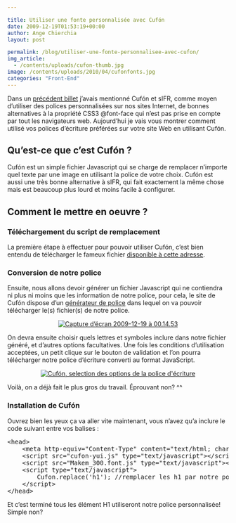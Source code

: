 ```yaml
---

title: Utiliser une fonte personnalisée avec Cufón
date: 2009-12-19T01:53:19+00:00
author: Ange Chierchia
layout: post

permalink: /blog/utiliser-une-fonte-personnalisee-avec-cufon/
img_article:
  - /contents/uploads/cufon-thumb.jpg
image: /contents/uploads/2010/04/cufonfonts.jpg
categories: "Front-End"
---
```

Dans un [précédent billet](http://chierchia.fr/webdesign/3-facons-dutiliser-une-police-decriture-exotique-sur-un-site-web/ "3 façons d’utiliser une police d’écriture “exotique” sur un site Web") j&rsquo;avais mentionné Cufón et sIFR, comme moyen d&rsquo;utiliser des polices personnalisées sur nos sites Internet, de bonnes alternatives à la propriété CSS3 @font-face qui n&rsquo;est pas prise en compte par tout les navigateurs web. Aujourd&rsquo;hui je vais vous montrer comment utilisé vos polices d&rsquo;écriture préférées sur votre site Web en utilisant Cufón.<!--more-->

## Qu&rsquo;est-ce que c&rsquo;est Cufón ?

Cufón est un simple fichier Javascript qui se charge de remplacer n&rsquo;importe quel texte par une image en utilisant la police de votre choix. Cufón est aussi une très bonne alternative à sIFR, qui fait exactement la même chose mais est beaucoup plus lourd et moins facile à configurer.

## Comment le mettre en oeuvre ?

### Téléchargement du script de remplacement

La première étape à effectuer pour pouvoir utiliser Cufón, c&rsquo;est bien entendu de télécharger le fameux fichier <a title="Télécharger Cufon" href="http://cufon.shoqolate.com/js/cufon-yui.js" target="_blank">disponible à cette adresse</a>.

### Conversion de notre police

Ensuite, nous allons devoir générer un fichier Javascript qui ne contiendra ni plus ni moins que les information de notre police, pour cela, le site de Cufón dispose d&rsquo;un <a title="Générateur de polices Cufon" href="http://cufon.shoqolate.com/generate/" target="_blank">générateur de police</a> dans lequel on va pouvoir télécharger le(s) fichier(s) de notre police.

<p style="text-align: center;">
  <a href="http://i1.wp.com/chierchia.fr/site/wp-content/uploads/Capture-d’écran-2009-12-19-à-00.14.53.jpg"><img class="aligncenter size-full wp-image-534" title="Cufón, selection d'une police d'écriture personnalisé" src="http://i1.wp.com/chierchia.fr/site/wp-content/uploads/Capture-d’écran-2009-12-19-à-00.14.53.jpg?resize=555%2C514" alt="Capture d’écran 2009-12-19 à 00.14.53" data-recalc-dims="1" /></a>
</p>

On devra ensuite choisir quels lettres et symboles inclure dans notre fichier généré, et d&rsquo;autres options facultatives. Une fois les conditions d&rsquo;utilisation acceptées, un petit clique sur le bouton de validation et l&rsquo;on pourra télécharger notre police d&rsquo;écriture converti au format JavaScript.

<p style="text-align: center;">
  <a href="http://i0.wp.com/chierchia.fr/site/wp-content/uploads/Capture-d’écran-2009-12-19-à-00.20.35.jpg"><img class="aligncenter size-full wp-image-535" title="Cufón, selection des options de la police d'écriture" src="http://i0.wp.com/chierchia.fr/site/wp-content/uploads/Capture-d’écran-2009-12-19-à-00.20.35.jpg?resize=555%2C515" alt="Cufón, selection des options de la police d'écriture" data-recalc-dims="1" /></a>
</p>

Voilà, on a déjà fait le plus gros du travail. Éprouvant non? ^^

### Installation de Cufón

Ouvrez bien les yeux ça va aller vite maintenant, vous n&rsquo;avez qu&rsquo;a inclure le code suivant entre vos balises <head></head> :

<pre class="brush:html">&lt;head&gt;
	&lt;meta http-equiv="Content-Type" content="text/html; charset=utf-8"&gt;
	&lt;script src="cufon-yui.js" type="text/javascript"&gt;&lt;/script&gt; //le script Cufon
	&lt;script src="Makem_300.font.js" type="text/javascript"&gt;&lt;/script&gt; //notre police converti
	&lt;script type="text/javascript"&gt;
		Cufon.replace('h1'); //remplacer les h1 par notre police
	&lt;/script&gt;
&lt;/head&gt;</pre>

Et c&rsquo;est terminé tous les élément H1 utiliseront notre police personnalisée! Simple non?
